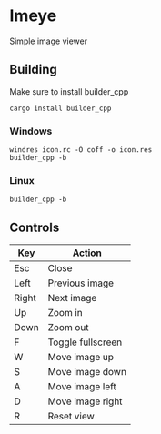 # Imeye

Simple image viewer

## Building

Make sure to install builder_cpp

```console
cargo install builder_cpp
```

### Windows

```
windres icon.rc -O coff -o icon.res
builder_cpp -b
```

### Linux

```console
builder_cpp -b
```

## Controls

| Key   | Action            |
| ----- | ----------------- |
| Esc   | Close             |
| Left  | Previous image    |
| Right | Next image        |
| Up    | Zoom in           |
| Down  | Zoom out          |
| F     | Toggle fullscreen |
| W     | Move image up     |
| S     | Move image down   |
| A     | Move image left   |
| D     | Move image right  |
| R     | Reset view        |
